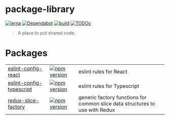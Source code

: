# package-library

[![lerna](https://img.shields.io/badge/maintained%20with-lerna-cc00ff.svg)](https://lerna.js.org/)
[![Dependabot](https://badgen.net/badge/Dependabot/enabled/green?icon=dependabot)](https://dependabot.com/)
[![build](https://github.com/gregjoeval/package-library/workflows/build/badge.svg)](https://github.com/gregjoeval/package-library/actions)
[![TODOs](https://badgen.net/https/api.tickgit.com/badgen/github.com/gregjoeval/package-library)](https://www.tickgit.com/browse?repo=github.com/gregjoeval/package-library)

> A place to put shared code.

# Packages
|  |  |  |
| --- | --- | --- |
| [eslint-config-react](packages/eslint-config-react) | [![npm version](https://badgen.net/npm/v/@gjv/eslint-config-react)](https://www.npmjs.com/package/@gjv/eslint-config-react) | eslint rules for React |
| [eslint-config-typescript](packages/eslint-config-typescript) | [![npm version](https://badgen.net/npm/v/@gjv/eslint-config-typescript)](https://www.npmjs.com/package/@gjv/eslint-config-typescript) | eslint rules for Typescript |
| [redux-slice-factory](packages/redux-slice-factory) | [![npm version](https://badgen.net/npm/v/@gjv/redux-slice-factory)](https://www.npmjs.com/package/@gjv/redux-slice-factory) | generic factory functions for common slice data structures to use with Redux |
